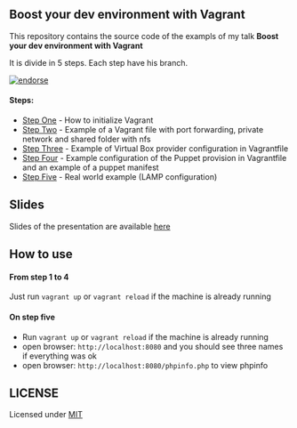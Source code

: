 ## Boost your dev environment with **Vagrant**

This repository contains the source code of the exampls of my talk **Boost your dev environment with Vagrant**

It is divide in 5 steps. Each step have his branch.

[![endorse](https://api.coderwall.com/danielcsgomes/endorsecount.png)](https://coderwall.com/danielcsgomes)

#### Steps:

* [Step One](https://github.com/dcsg/boost-your-dev-environment-with-vagrant/tree/step-one) - How to initialize Vagrant
* [Step Two](https://github.com/dcsg/boost-your-dev-environment-with-vagrant/tree/step-two) - Example of a Vagrant file with port forwarding, private network and shared folder with nfs
* [Step Three](https://github.com/dcsg/boost-your-dev-environment-with-vagrant/tree/step-three) - Example of Virtual Box provider configuration in Vagrantfile
* [Step Four](https://github.com/dcsg/boost-your-dev-environment-with-vagrant/tree/step-four) - Example configuration of the Puppet provision in Vagrantfile and an example of a puppet manifest
* [Step Five](https://github.com/dcsg/boost-your-dev-environment-with-vagrant/tree/step-five) - Real world example (LAMP configuration)

## Slides

Slides of the presentation are available [here](https://joind.in/talk/view/8816)

## How to use

#### From step 1 to 4

Just run `vagrant up` or `vagrant reload` if the machine is already running

#### On step five

* Run `vagrant up` or `vagrant reload` if the machine is already running
* open browser: `http://localhost:8080` and you should see three names if everything was ok
* open browser: `http://localhost:8080/phpinfo.php` to view phpinfo

## LICENSE

Licensed under [MIT](https://github.com/dcsg/boost-your-dev-environment-with-vagrant/blob/step-one/LICENSE)
